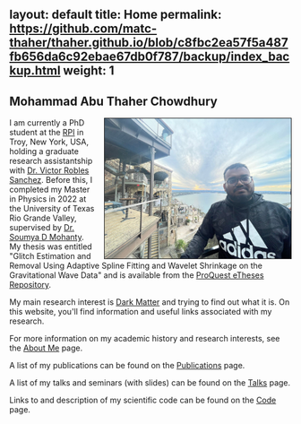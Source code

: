 layout: default
title: Home
permalink: https://github.com/matc-thaher/thaher.github.io/blob/c8fbc2ea57f5a487fb656da6c92ebae67db0f787/backup/index_backup.html
weight: 1
---


## Mohammad Abu Thaher Chowdhury

<img src="/assets/Me.jpg" height="250px" border="1px" style="float: right; margin-left: 15px;">

I am currently a PhD student at the [RPI](https://www.rpi.edu/) in Troy, New York, USA, holding a graduate research assistantship with [Dr. Victor Robles Sanchez](https://sites.google.com/yale.edu/vrobles/home). Before this, I completed my Master in Physics in 2022 at the University of Texas Rio Grande Valley, supervised by [Dr. Soumya D Mohanty](https://scholar.google.com/citations?user=C2xWWFsAAAAJ&hl=en). My thesis was entitled "Glitch Estimation and Removal Using Adaptive Spline Fitting and Wavelet Shrinkage on the Gravitational Wave Data" and is available from the [ProQuest eTheses Repository](https://www.proquest.com/docview/2801919094?pq-origsite=gscholar&fromopenview=true&sourcetype=Dissertations%20&%20Theses).


My main research interest is [Dark Matter](https://en.wikipedia.org/wiki/Dark_matter) and trying to find out what it is. On this website, you'll find information and useful links associated with my research.
 
For more information on my academic history and research interests, see the [About Me](/about.html) page. 


A list of my publications can be found on the [Publications](/publications.html) page.

A list of my talks and seminars (with slides) can be found on the [Talks](/talks.html) page.

Links to and description of my scientific code can be found on the [Code](/code.html) page.
